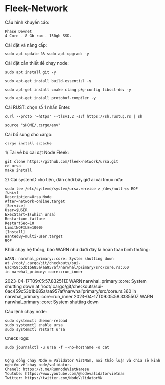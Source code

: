 # Fleek-Network

Cấu hình khuyến cáo:

    Phase Devnet
    4 Core - 8 Gb ram - 150gb SSD.

Cài đặt và nâng cấp:

    sudo apt update && sudo apt upgrade -y
    
Cài đặt cần thiết để chạy node:

    sudo apt install git -y

    sudo apt-get install build-essential -y
    
    sudo apt-get install cmake clang pkg-config libssl-dev -y
    
    sudo apt-get install protobuf-compiler -y
    
    
Cài RUST: chọn số 1 nhấn Enter.

    curl --proto '=https' --tlsv1.2 -sSf https://sh.rustup.rs | sh
    
    source "$HOME/.cargo/env"
    
Cài bổ sung cho cargo:

    cargo install sccache
   
1/ Tài về bộ cài đặt Node Fleek:

    git clone https://github.com/fleek-network/ursa.git
    cd ursa
    make install
    
 2/ Cài systemD cho tiện, dân chơi bây giờ ai xài tmux nữa:
 
    sudo tee /etc/systemd/system/ursa.service > /dev/null << EOF
    [Unit]
    Description=Ursa Node
    After=network-online.target
    [Service]
    User=$USER
    ExecStart=$(which ursa)
    Restart=on-failure
    RestartSec=10
    LimitNOFILE=10000
    [Install]
    WantedBy=multi-user.target
    EOF

Khởi chạy hệ thống, báo WARN như dưới đây là hoàn toàn bình thường:


    WARN: narwhal_primary::core: System shutting down
    at /root/.cargo/git/checkouts/sui-6ac459c53b1b685a/aa957af/narwhal/primary/src/core.rs:360
    in narwhal_primary::core::run_inner
  2023-04-17T09:05:57.832511Z  WARN narwhal_primary::core: System shutting down
    at /root/.cargo/git/checkouts/sui-6ac459c53b1b685a/aa957af/narwhal/primary/src/core.rs:360
    in narwhal_primary::core::run_inner
  2023-04-17T09:05:58.333550Z  WARN narwhal_primary::core: System shutting down

Câu lệnh chạy node:

    sudo systemctl daemon-reload
    sudo systemctl enable ursa
    sudo systemctl restart ursa

Check logs:

    sudo journalctl -u ursa -f --no-hostname -o cat   
    
    
    Cộng đồng chạy Node & Validator VietNam, nơi thảo luận và chia sẻ kinh nghiệm về chạy node/validator.
    Chanel: https://t.me/RunnodeVietNamese
    Youtube: https://www.youtube.com/@nodevalidatorvietnam
    Twitter: https://twitter.com/NodeValidatorVN
    
    
